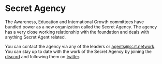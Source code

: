 # Secret Agency

The Awareness, Education and International Growth committees have bundled power as a new organization called the Secret Agency. The agency has a very close working relationship with the foundation and deals with anything Secret Agent related.&#x20;

You can contact the agency via any of the leaders or agents@scrt.network. You can stay up to date with the work of the Secret Agency by joining the [discord](https://discord.gg/W6yyEvbC68) and following them on [twitter](https://twitter.com/SCRT\_Agency).
